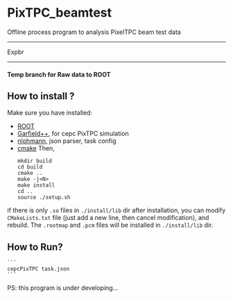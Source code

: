 # PixTPC_beamtest 
Offline process program to analysis PixelTPC beam test data

---
Expbr

---
#### Temp branch for Raw data to ROOT

## How to install ?
Make sure you have installed:
+  [ROOT](https://root.cern.ch)
+  [Garfield++](https://garfieldpp.web.cern.ch/garfieldpp), for cepc PixTPC simulation
+  [nlohmann](https://github.com/nlohmann/json), json parser, task config
+  [cmake](https://cmake.org)
Then,
    ```shell
    mkdir build
    cd build
    cmake ..
    make -j<N>
    make install
    cd ..
    source ./setup.sh
    ```
if there is only `.so` files in `./install/lib` dir after installation, you can modify `CMakeLists.txt` file (just add a new line, then cancel modification), and rebuild.
The `.rootmap` and `.pcm` files will be installed in `./install/lib` dir.

## How to Run?

    ```
    cepcPixTPC task.json
    ```
PS: this program is under developing...
